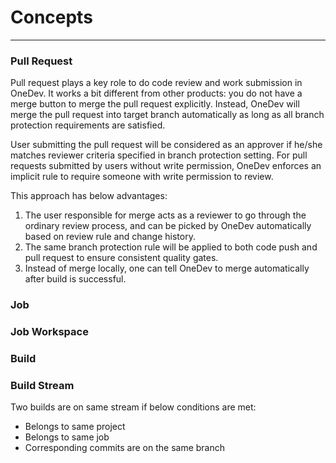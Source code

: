 # Concepts
------

### Pull Request

  Pull request plays a key role to do code review and work submission in OneDev. It works a bit different from other products: you do not have a merge button to merge the pull request explicitly. Instead, OneDev will merge the pull request into target branch automatically as long as all branch protection requirements are satisfied. 

  User submitting the pull request will be considered as an approver if he/she matches reviewer criteria specified in branch protection setting. For pull requests submitted by users without write permission, OneDev enforces an implicit rule to require someone with write permission to review.

  This approach has below advantages:
  
  1. The user responsible for merge acts as a reviewer to go through the ordinary review process, and can be picked by OneDev automatically based on review rule and change history. 
  1. The same branch protection rule will be applied to both code push and pull request to ensure consistent quality gates.
  1. Instead of merge locally, one can tell OneDev to merge automatically after build is successful.

### Job
### Job Workspace
### Build
### Build Stream

Two builds are on same stream if below conditions are met:
* Belongs to same project
* Belongs to same job
* Corresponding commits are on the same branch